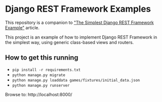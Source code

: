 # Django REST Framework Examples


This repository is a companion to ["The Simplest Django REST Framework Example"](https://timlwhite.medium.com/the-simplest-django-rest-framework-example-c67cecc88400) article.

This project is an example of how to implement Django REST Framework in the simplest way, using generic class-based views and routers.
## How to get this running

* `pip install -r requirements.txt`
* `python manage.py migrate`
* `python manage.py loaddata games/fixtures/initial_data.json`
* `python manage.py runserver`

Browse to: http://localhost:8000/
